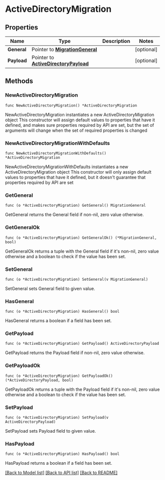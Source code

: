 # ActiveDirectoryMigration

## Properties

Name | Type | Description | Notes
------------ | ------------- | ------------- | -------------
**General** | Pointer to [**MigrationGeneral**](MigrationGeneral.md) |  | [optional] 
**Payload** | Pointer to [**ActiveDirectoryPayload**](ActiveDirectoryPayload.md) |  | [optional] 

## Methods

### NewActiveDirectoryMigration

`func NewActiveDirectoryMigration() *ActiveDirectoryMigration`

NewActiveDirectoryMigration instantiates a new ActiveDirectoryMigration object
This constructor will assign default values to properties that have it defined,
and makes sure properties required by API are set, but the set of arguments
will change when the set of required properties is changed

### NewActiveDirectoryMigrationWithDefaults

`func NewActiveDirectoryMigrationWithDefaults() *ActiveDirectoryMigration`

NewActiveDirectoryMigrationWithDefaults instantiates a new ActiveDirectoryMigration object
This constructor will only assign default values to properties that have it defined,
but it doesn't guarantee that properties required by API are set

### GetGeneral

`func (o *ActiveDirectoryMigration) GetGeneral() MigrationGeneral`

GetGeneral returns the General field if non-nil, zero value otherwise.

### GetGeneralOk

`func (o *ActiveDirectoryMigration) GetGeneralOk() (*MigrationGeneral, bool)`

GetGeneralOk returns a tuple with the General field if it's non-nil, zero value otherwise
and a boolean to check if the value has been set.

### SetGeneral

`func (o *ActiveDirectoryMigration) SetGeneral(v MigrationGeneral)`

SetGeneral sets General field to given value.

### HasGeneral

`func (o *ActiveDirectoryMigration) HasGeneral() bool`

HasGeneral returns a boolean if a field has been set.

### GetPayload

`func (o *ActiveDirectoryMigration) GetPayload() ActiveDirectoryPayload`

GetPayload returns the Payload field if non-nil, zero value otherwise.

### GetPayloadOk

`func (o *ActiveDirectoryMigration) GetPayloadOk() (*ActiveDirectoryPayload, bool)`

GetPayloadOk returns a tuple with the Payload field if it's non-nil, zero value otherwise
and a boolean to check if the value has been set.

### SetPayload

`func (o *ActiveDirectoryMigration) SetPayload(v ActiveDirectoryPayload)`

SetPayload sets Payload field to given value.

### HasPayload

`func (o *ActiveDirectoryMigration) HasPayload() bool`

HasPayload returns a boolean if a field has been set.


[[Back to Model list]](../README.md#documentation-for-models) [[Back to API list]](../README.md#documentation-for-api-endpoints) [[Back to README]](../README.md)


